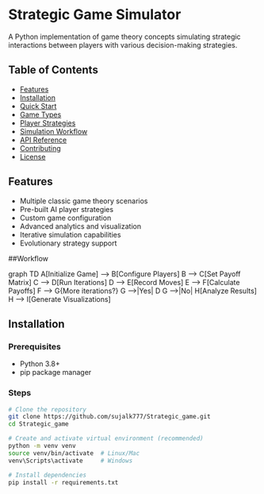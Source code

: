 # Strategic Game Simulator

A Python implementation of game theory concepts simulating strategic interactions between players with various decision-making strategies.


##  Table of Contents
- [Features](#-features)
- [Installation](#-installation)
- [Quick Start](#-quick-start)
- [Game Types](#-game-types)
- [Player Strategies](#-player-strategies)
- [Simulation Workflow](#-simulation-workflow)
- [API Reference](#-api-reference)
- [Contributing](#-contributing)
- [License](#-license)

##  Features

-  Multiple classic game theory scenarios
-  Pre-built AI player strategies
-  Custom game configuration
-  Advanced analytics and visualization
-  Iterative simulation capabilities
-  Evolutionary strategy support

##Workflow

graph TD
    A[Initialize Game] --> B[Configure Players]
    B --> C[Set Payoff Matrix]
    C --> D[Run Iterations]
    D --> E[Record Moves]
    E --> F[Calculate Payoffs]
    F --> G{More iterations?}
    G -->|Yes| D
    G -->|No| H[Analyze Results]
    H --> I[Generate Visualizations]

    
##  Installation

### Prerequisites
- Python 3.8+
- pip package manager

### Steps
```bash
# Clone the repository
git clone https://github.com/sujalk777/Strategic_game.git
cd Strategic_game

# Create and activate virtual environment (recommended)
python -m venv venv
source venv/bin/activate  # Linux/Mac
venv\Scripts\activate     # Windows

# Install dependencies
pip install -r requirements.txt
